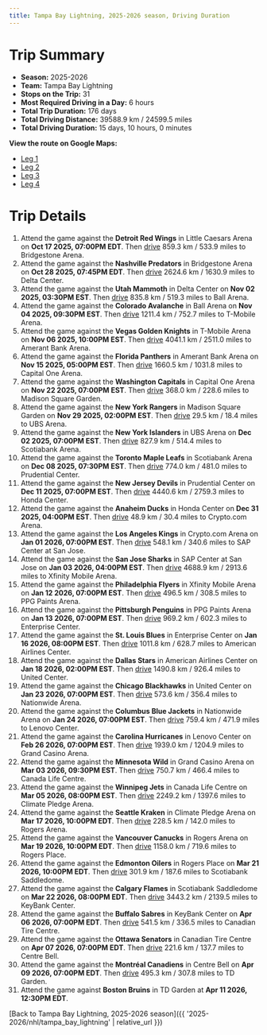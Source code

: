 ```yaml
---
title: Tampa Bay Lightning, 2025-2026 season, Driving Duration
---
```


# Trip Summary
- **Season:** 2025-2026
- **Team:** Tampa Bay Lightning
- **Stops on the Trip:** 31
- **Most Required Driving in a Day:** 6 hours
- **Total Trip Duration:** 176 days
- **Total Driving Distance:** 39588.9 km / 24599.5 miles
- **Total Driving Duration:** 15 days, 10 hours, 0 minutes

**View the route on Google Maps:**
- [Leg 1](https://www.google.com/maps/dir/Little+Caesars+Arena+Detroit/Bridgestone+Arena+Nashville/Delta+Center+Utah/Ball+Arena+Colorado/T-Mobile+Arena+Vegas/Amerant+Bank+Arena+Florida/Capital+One+Arena+Washington/Madison+Square+Garden+New+York/UBS+Arena+New+York/Scotiabank+Arena+Toronto)
- [Leg 2](https://www.google.com/maps/dir/Scotiabank+Arena+Toronto/Prudential+Center+New+Jersey/Honda+Center+Anaheim/Crypto.com+Arena+Los+Angeles/SAP+Center+at+San+Jose+San+Jose/Xfinity+Mobile+Arena+Philadelphia/PPG+Paints+Arena+Pittsburgh/Enterprise+Center+St.+Louis/American+Airlines+Center+Dallas/United+Center+Chicago)
- [Leg 3](https://www.google.com/maps/dir/United+Center+Chicago/Nationwide+Arena+Columbus/Lenovo+Center+Carolina/Grand+Casino+Arena+Minnesota/Canada+Life+Centre+Winnipeg/Climate+Pledge+Arena+Seattle/Rogers+Arena+Vancouver/Rogers+Place+Edmonton/Scotiabank+Saddledome+Calgary/KeyBank+Center+Buffalo)
- [Leg 4](https://www.google.com/maps/dir/KeyBank+Center+Buffalo/Canadian+Tire+Centre+Ottawa/Centre+Bell+Montréal/TD+Garden+Boston)

# Trip Details
1. Attend the game against the **Detroit Red Wings** in Little Caesars Arena on **Oct 17 2025, 07:00PM EDT**. Then [drive](https://www.google.com/maps/dir/Little+Caesars+Arena+Detroit/Bridgestone+Arena+Nashville) 859.3 km / 533.9 miles to Bridgestone Arena.
2. Attend the game against the **Nashville Predators** in Bridgestone Arena on **Oct 28 2025, 07:45PM EDT**. Then [drive](https://www.google.com/maps/dir/Bridgestone+Arena+Nashville/Delta+Center+Utah) 2624.6 km / 1630.9 miles to Delta Center.
3. Attend the game against the **Utah Mammoth** in Delta Center on **Nov 02 2025, 03:30PM EST**. Then [drive](https://www.google.com/maps/dir/Delta+Center+Utah/Ball+Arena+Colorado) 835.8 km / 519.3 miles to Ball Arena.
4. Attend the game against the **Colorado Avalanche** in Ball Arena on **Nov 04 2025, 09:30PM EST**. Then [drive](https://www.google.com/maps/dir/Ball+Arena+Colorado/T-Mobile+Arena+Vegas) 1211.4 km / 752.7 miles to T-Mobile Arena.
5. Attend the game against the **Vegas Golden Knights** in T-Mobile Arena on **Nov 06 2025, 10:00PM EST**. Then [drive](https://www.google.com/maps/dir/T-Mobile+Arena+Vegas/Amerant+Bank+Arena+Florida) 4041.1 km / 2511.0 miles to Amerant Bank Arena.
6. Attend the game against the **Florida Panthers** in Amerant Bank Arena on **Nov 15 2025, 05:00PM EST**. Then [drive](https://www.google.com/maps/dir/Amerant+Bank+Arena+Florida/Capital+One+Arena+Washington) 1660.5 km / 1031.8 miles to Capital One Arena.
7. Attend the game against the **Washington Capitals** in Capital One Arena on **Nov 22 2025, 07:00PM EST**. Then [drive](https://www.google.com/maps/dir/Capital+One+Arena+Washington/Madison+Square+Garden+New+York) 368.0 km / 228.6 miles to Madison Square Garden.
8. Attend the game against the **New York Rangers** in Madison Square Garden on **Nov 29 2025, 02:00PM EST**. Then [drive](https://www.google.com/maps/dir/Madison+Square+Garden+New+York/UBS+Arena+New+York) 29.5 km / 18.4 miles to UBS Arena.
9. Attend the game against the **New York Islanders** in UBS Arena on **Dec 02 2025, 07:00PM EST**. Then [drive](https://www.google.com/maps/dir/UBS+Arena+New+York/Scotiabank+Arena+Toronto) 827.9 km / 514.4 miles to Scotiabank Arena.
10. Attend the game against the **Toronto Maple Leafs** in Scotiabank Arena on **Dec 08 2025, 07:30PM EST**. Then [drive](https://www.google.com/maps/dir/Scotiabank+Arena+Toronto/Prudential+Center+New+Jersey) 774.0 km / 481.0 miles to Prudential Center.
11. Attend the game against the **New Jersey Devils** in Prudential Center on **Dec 11 2025, 07:00PM EST**. Then [drive](https://www.google.com/maps/dir/Prudential+Center+New+Jersey/Honda+Center+Anaheim) 4440.6 km / 2759.3 miles to Honda Center.
12. Attend the game against the **Anaheim Ducks** in Honda Center on **Dec 31 2025, 04:00PM EST**. Then [drive](https://www.google.com/maps/dir/Honda+Center+Anaheim/Crypto.com+Arena+Los+Angeles) 48.9 km / 30.4 miles to Crypto.com Arena.
13. Attend the game against the **Los Angeles Kings** in Crypto.com Arena on **Jan 01 2026, 07:00PM EST**. Then [drive](https://www.google.com/maps/dir/Crypto.com+Arena+Los+Angeles/SAP+Center+at+San+Jose+San+Jose) 548.1 km / 340.6 miles to SAP Center at San Jose.
14. Attend the game against the **San Jose Sharks** in SAP Center at San Jose on **Jan 03 2026, 04:00PM EST**. Then [drive](https://www.google.com/maps/dir/SAP+Center+at+San+Jose+San+Jose/Xfinity+Mobile+Arena+Philadelphia) 4688.9 km / 2913.6 miles to Xfinity Mobile Arena.
15. Attend the game against the **Philadelphia Flyers** in Xfinity Mobile Arena on **Jan 12 2026, 07:00PM EST**. Then [drive](https://www.google.com/maps/dir/Xfinity+Mobile+Arena+Philadelphia/PPG+Paints+Arena+Pittsburgh) 496.5 km / 308.5 miles to PPG Paints Arena.
16. Attend the game against the **Pittsburgh Penguins** in PPG Paints Arena on **Jan 13 2026, 07:00PM EST**. Then [drive](https://www.google.com/maps/dir/PPG+Paints+Arena+Pittsburgh/Enterprise+Center+St.+Louis) 969.2 km / 602.3 miles to Enterprise Center.
17. Attend the game against the **St. Louis Blues** in Enterprise Center on **Jan 16 2026, 08:00PM EST**. Then [drive](https://www.google.com/maps/dir/Enterprise+Center+St.+Louis/American+Airlines+Center+Dallas) 1011.8 km / 628.7 miles to American Airlines Center.
18. Attend the game against the **Dallas Stars** in American Airlines Center on **Jan 18 2026, 02:00PM EST**. Then [drive](https://www.google.com/maps/dir/American+Airlines+Center+Dallas/United+Center+Chicago) 1490.8 km / 926.4 miles to United Center.
19. Attend the game against the **Chicago Blackhawks** in United Center on **Jan 23 2026, 07:00PM EST**. Then [drive](https://www.google.com/maps/dir/United+Center+Chicago/Nationwide+Arena+Columbus) 573.6 km / 356.4 miles to Nationwide Arena.
20. Attend the game against the **Columbus Blue Jackets** in Nationwide Arena on **Jan 24 2026, 07:00PM EST**. Then [drive](https://www.google.com/maps/dir/Nationwide+Arena+Columbus/Lenovo+Center+Carolina) 759.4 km / 471.9 miles to Lenovo Center.
21. Attend the game against the **Carolina Hurricanes** in Lenovo Center on **Feb 26 2026, 07:00PM EST**. Then [drive](https://www.google.com/maps/dir/Lenovo+Center+Carolina/Grand+Casino+Arena+Minnesota) 1939.0 km / 1204.9 miles to Grand Casino Arena.
22. Attend the game against the **Minnesota Wild** in Grand Casino Arena on **Mar 03 2026, 09:30PM EST**. Then [drive](https://www.google.com/maps/dir/Grand+Casino+Arena+Minnesota/Canada+Life+Centre+Winnipeg) 750.7 km / 466.4 miles to Canada Life Centre.
23. Attend the game against the **Winnipeg Jets** in Canada Life Centre on **Mar 05 2026, 08:00PM EST**. Then [drive](https://www.google.com/maps/dir/Canada+Life+Centre+Winnipeg/Climate+Pledge+Arena+Seattle) 2249.2 km / 1397.6 miles to Climate Pledge Arena.
24. Attend the game against the **Seattle Kraken** in Climate Pledge Arena on **Mar 17 2026, 10:00PM EDT**. Then [drive](https://www.google.com/maps/dir/Climate+Pledge+Arena+Seattle/Rogers+Arena+Vancouver) 228.5 km / 142.0 miles to Rogers Arena.
25. Attend the game against the **Vancouver Canucks** in Rogers Arena on **Mar 19 2026, 10:00PM EDT**. Then [drive](https://www.google.com/maps/dir/Rogers+Arena+Vancouver/Rogers+Place+Edmonton) 1158.0 km / 719.6 miles to Rogers Place.
26. Attend the game against the **Edmonton Oilers** in Rogers Place on **Mar 21 2026, 10:00PM EDT**. Then [drive](https://www.google.com/maps/dir/Rogers+Place+Edmonton/Scotiabank+Saddledome+Calgary) 301.9 km / 187.6 miles to Scotiabank Saddledome.
27. Attend the game against the **Calgary Flames** in Scotiabank Saddledome on **Mar 22 2026, 08:00PM EDT**. Then [drive](https://www.google.com/maps/dir/Scotiabank+Saddledome+Calgary/KeyBank+Center+Buffalo) 3443.2 km / 2139.5 miles to KeyBank Center.
28. Attend the game against the **Buffalo Sabres** in KeyBank Center on **Apr 06 2026, 07:00PM EDT**. Then [drive](https://www.google.com/maps/dir/KeyBank+Center+Buffalo/Canadian+Tire+Centre+Ottawa) 541.5 km / 336.5 miles to Canadian Tire Centre.
29. Attend the game against the **Ottawa Senators** in Canadian Tire Centre on **Apr 07 2026, 07:00PM EDT**. Then [drive](https://www.google.com/maps/dir/Canadian+Tire+Centre+Ottawa/Centre+Bell+Montréal) 221.6 km / 137.7 miles to Centre Bell.
30. Attend the game against the **Montréal Canadiens** in Centre Bell on **Apr 09 2026, 07:00PM EDT**. Then [drive](https://www.google.com/maps/dir/Centre+Bell+Montréal/TD+Garden+Boston) 495.3 km / 307.8 miles to TD Garden.
31. Attend the game against **Boston Bruins** in TD Garden at **Apr 11 2026, 12:30PM EDT**.

[Back to Tampa Bay Lightning, 2025-2026 season]({{ '2025-2026/nhl/tampa_bay_lightning' | relative_url }})

